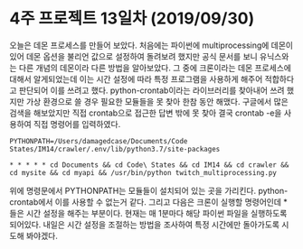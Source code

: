 # 4주 프로젝트 13일차 (2019/09/30)

오늘은 데몬 프로세스를 만들어 보았다. 처음에는 파이썬에 multiprocessing에 데몬이 있어 데몬 옵션을 불리언 값으로 설정하여 돌려보려 했지만 공식 문서를 보니 유닉스와는 다른 개념의 데몬이라 다른 방법을 알아보았다. 그 중에 크론이라는 데몬 프로세스에 대해서 알게되었는데 이는 시간 설정에 따라 특정 프로그램을 사용하게 해주어 적합하다고 판단되어 이를 쓰려고 했다. python-crontab이라는 라이브러리를 찾아내어 쓰려 했지만 가상 환경으로 쓸 경우 필요한 모듈들을 못 찾아 한참 동안 해맸다. 구글에서 많은 검색을 해보았지만 직접 crontab으로 접근한 답변 밖에 못 찾아 결국 crontab -e을 사용하여 직접 명령어를 입력하였다.

```
PYTHONPATH=/Users/damagedcase/Documents/Code States/IM14/crawler/.env/lib/python3.7/site-packages

* * * * * cd Documents && cd Code\ States && cd IM14 && cd crawler && cd mysite && cd myapi && /usr/bin/python twitch_multiprocessing.py
```

위에 명령문에서 PYTHONPATH는 모듈들이 설치되어 있는 곳을 가리킨다. python-crontab에서 이를 사용할 수 없는거 같다. 그리고 다음은 크론이 실행할 명령어인데 *들은 시간 설정을 해주는 부분이다. 현재는 매 1분마다 해당 파이썬 파일을 실행하도록 되어있다. 내일은 시간 설정을 조절하는 방법을 조사하여 특정 시간에만 돌아가도록 시도해 봐야겠다. 